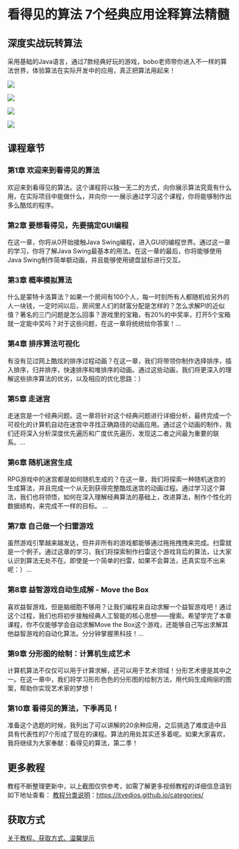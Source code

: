 # 看得见的算法 7个经典应用诠释算法精髓

## 深度实战玩转算法

采用基础的Java语言，通过7款经典好玩的游戏，bobo老师带你进入不一样的算法世界，体验算法在实际开发中的应用，真正把算法用起来！

![](http://oqn6ggw87.bkt.clouddn.com/深度实战玩转算法1.png)

<!--more-->

![](http://oqn6ggw87.bkt.clouddn.com/深度实战玩转算法2.png)

![](http://oqn6ggw87.bkt.clouddn.com/深度实战玩转算法3.png)

![](http://oqn6ggw87.bkt.clouddn.com/深度实战玩转算法4.png)

## 课程章节

### 第1章 欢迎来到看得见的算法

欢迎来到看得见的算法。这个课程将以独一无二的方式，向你展示算法究竟有什么用，在实际项目中能做什么，并向你一一展示通过学习这个课程，你将能够制作出多么酷炫的程序。

### 第2章 要想看得见，先要搞定GUI编程

在这一章，你将从0开始接触Java Swing编程，进入GUI的编程世界。通过这一章的学习，你将了解Java Swing最基本的用法。在这一章的最后，你将能够使用Java Swing制作简单额动画，并且能够使用键盘鼠标进行交互。

### 第3章 概率模拟算法

什么是蒙特卡洛算法？如果一个房间有100个人，每一时刻所有人都随机给另外的人一块钱，一定时间以后，房间里人们的财富分配是怎样的？怎么求解PI的近似值？著名的三门问题是怎么回事？游戏里的宝箱，有20%的中奖率，打开5个宝箱就一定能中奖吗？对于这些问题，在这一章将统统给你答案！...

### 第4章 排序算法可视化

有没有见过网上酷炫的排序过程动画？在这一章，我们将带领你制作选择排序，插入排序，归并排序，快速排序和堆排序的动画。通过这些动画，我们将更深入的理解这些排序算法的优劣，以及相应的优化思路：）

### 第5章 走迷宫

走迷宫是一个经典问题。这一章将针对这个经典问题进行详细分析，最终完成一个可视化的计算机自动在迷宫中寻找正确路径的动画应用。通过这个动画的制作，我们还将深入分析深度优先遍历和广度优先遍历，发现这二者之间最为重要的联系。...

### 第6章 随机迷宫生成

RPG游戏中的迷宫都是如何随机生成的？在这一章，我们将探索一种随机迷宫的生成算法，并且完成一个从无到获得完整酷炫迷宫的动画过程。通过学习这个算法，我们也将领悟，如何在深入理解经典算法的基础上，改进算法，制作个性化的数据结构，来完成不一样的目标。 ...

### 第7章 自己做一个扫雷游戏

虽然游戏引擎越来越发达，但并非所有的游戏都能够通过拖拖拽拽来完成。扫雷就是一个例子。通过这章的学习，我们将探索制作扫雷这个游戏背后的算法，让大家认识到算法无处不在。即使是一个简单的扫雷，如果不会算法，还真实现不出来呢：）...

### 第8章 益智游戏自动生成解 - Move the Box

喜欢益智游戏，但是脑细胞不够用？让我们编程来自动求解一个益智游戏吧！通过这个过程，我们也将初步接触经典人工智能的核心思想——搜索。希望学完了本章课程，你不仅能够学会自动求解Move the Box这个游戏，还能够自己写出求解其他益智游戏的自动化算法。分分钟掌握黑科技！...

### 第9章 分形图的绘制：计算机生成艺术

计算机算法不仅仅可以用于计算求解，还可以用于艺术领域！分形艺术便是其中之一。在这一章中，我们将学习形形色色的分形图的绘制方法，用代码生成绚丽的图案，帮助你实现艺术家的梦想！

### 第10章 看得见的算法，下季再见！

准备这个选题的时候，我列出了可以讲解的20余种应用，之后挑选了难度适中且具有代表性的7个形成了现在的课程。算法的用处其实还多着呢。如果大家喜欢，我将继续为大家奉献：看得见的算法，第二季！

## 更多教程

教程不断整理更新中，以上截图仅供参考，如需了解更多视频教程的详细信息请到如下地址查看：
[教程分类说明](https://itvedios.github.io/categories/)：<https://itvedios.github.io/categories/>

## 获取方式

[关于教程、获取方式、温馨提示](https://itvedios.github.io/about/)
